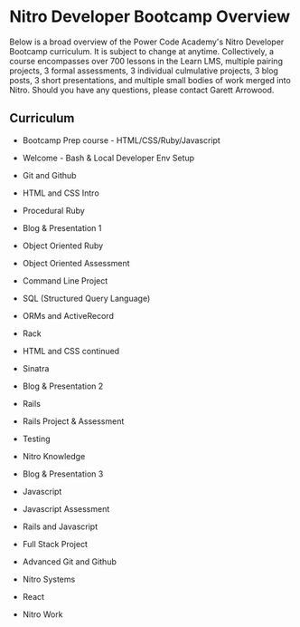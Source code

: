 # Nitro Developer Bootcamp Overview

Below is a broad overview of the Power Code Academy's Nitro Developer Bootcamp curriculum. It is subject to change at anytime. Collectively, a course encompasses over 700 lessons in the Learn LMS, multiple pairing projects, 3 formal assessments, 3 individual culmulative projects, 3 blog posts, 3 short presentations, and multiple small bodies of work merged into Nitro. Should you have any questions, please contact Garett Arrowood.

## Curriculum

* Bootcamp Prep course - HTML/CSS/Ruby/Javascript

* Welcome - Bash & Local Developer Env Setup
* Git and Github
* HTML and CSS Intro
* Procedural Ruby
* Blog & Presentation 1
* Object Oriented Ruby
* Object Oriented Assessment
* Command Line Project
* SQL (Structured Query Language)
* ORMs and ActiveRecord
* Rack
* HTML and CSS continued
* Sinatra
* Blog & Presentation 2
* Rails
* Rails Project & Assessment
* Testing
* Nitro Knowledge
* Blog & Presentation 3
* Javascript
* Javascript Assessment
* Rails and Javascript
* Full Stack Project
* Advanced Git and Github
* Nitro Systems
* React
* Nitro Work

